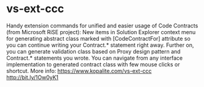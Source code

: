 # vs-ext-ccc
Handy extension commands for unified and easier usage of Code Contracts (from Microsoft  RiSE project):
New items in Solution Explorer context menu for generating abstract class marked with [CodeContractFor] attribute
so you can continue writing your Contract.* statement right away.
Further on, you can generate validation class based on Proxy design pattern and Contract.* statements you wrote.
You can navigate from any interface implementation to generated contract class with few mouse clicks or shortcut.
More info: https://www.kopalite.com/vs-ext-ccc  http://bit.ly/1Ow0yK1
